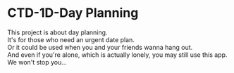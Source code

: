 # CTD-1D-Day Planning
This project is about day planning.\
It's for those who need an urgent date plan.\
Or it could be used when you and your friends wanna hang out.\
And even if you're alone, which is actually lonely, you may still use this app.\
We won't stop you...
